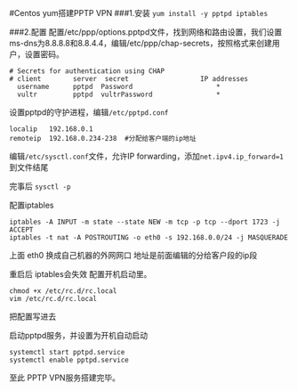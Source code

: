 #Centos yum搭建PPTP VPN
###1.安装
`yum install -y pptpd iptables`

###2.配置
配置/etc/ppp/options.pptpd文件，找到网络和路由设置，我们设置ms-dns为8.8.8.8和8.8.4.4，编辑/etc/ppp/chap-secrets，按照格式来创建用户，设置密码。

```
# Secrets for authentication using CHAP
# client        server  secret                  IP addresses
  username      pptpd  Password                     *
  vultr         pptpd  vultrPassword                *
```

设置pptpd的守护进程，编辑`/etc/pptpd.conf`

```
localip   192.168.0.1 
remoteip  192.168.0.234-238  #分配给客户端的ip地址
```
编辑`/etc/sysctl.conf`文件，允许IP forwarding，添加`net.ipv4.ip_forward=1`到文件结尾

完事后 `sysctl -p`

配置iptables

```
iptables -A INPUT -m state --state NEW -m tcp -p tcp --dport 1723 -j ACCEPT
iptables -t nat -A POSTROUTING -o eth0 -s 192.168.0.0/24 -j MASQUERADE

```

上面 eth0 换成自己机器的外网网口 地址是前面编辑的分给客户段的ip段

重启后 iptables会失效 配置开机启动里。  

`chmod +x /etc/rc.d/rc.local`  
`vim /etc/rc.d/rc.local`

把配置写进去

启动pptpd服务，并设置为开机自动启动

`systemctl start pptpd.service`  
`systemctl enable pptpd.service`

至此 PPTP VPN服务搭建完毕。